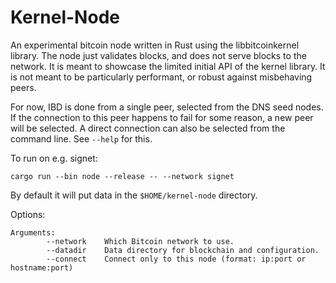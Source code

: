 # Kernel-Node

An experimental bitcoin node written in Rust using the libbitcoinkernel
library. The node just validates blocks, and does not serve blocks to the
network. It is meant to showcase the limited initial API of the kernel library.
It is not meant to be particularly performant, or robust against misbehaving
peers.

For now, IBD is done from a single peer, selected from the DNS seed nodes. If the
connection to this peer happens to fail for some reason, a new peer will be selected.
A direct connection can also be selected from the command line. See `--help` for
this.

To run on e.g. signet:

```
cargo run --bin node --release -- --network signet
```

By default it will put data in the `$HOME/kernel-node` directory.

Options: 

```
Arguments:
        --network    Which Bitcoin network to use.
        --datadir    Data directory for blockchain and configuration.
        --connect    Connect only to this node (format: ip:port or hostname:port)
```
